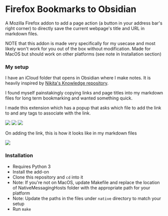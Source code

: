 # Firefox Bookmarks to Obsidian
A Mozilla Firefox addon to add a page action (a button in your address bar's right corner) to directly save the current webpage's title and URL in markdown files.

NOTE that this addon is made very specifically for my usecase and most likely won't work for you out of the box without modification. Made for MacOS but should work on other platforms (see note in Installation section)

### My setup
I have an iCloud folder that opens in Obsidian where I make notes. It is heavily inspired by [Nikita's Knowledge repository](https://github.com/nikitavoloboev/knowledge).

I found myself painstakingly copying links and page titles into my markdown files for long term bookmarking and wanted something quick.

I made this extension which has a popup that asks which file to add the link to and any tags to associate with the link.

![](https://i.imgur.com/iRO0l4Z.png)
![](https://i.imgur.com/NXpGnmv.png)
![](https://i.imgur.com/gmja6fB.png)

On adding the link, this is how it looks like in my markdown files

![](https://i.imgur.com/YkcSZyj.png)

### Installation
- Requires Python 3
- Install the add-on
- Clone this repository and `cd` into it
- Note: If you're not on MacOS, update Makefile and replace the location of NativeMessagingHosts folder with the appropriate path for your platform
- Note: Update the paths in the files under `native` directory to match your setup
- Run `make`

